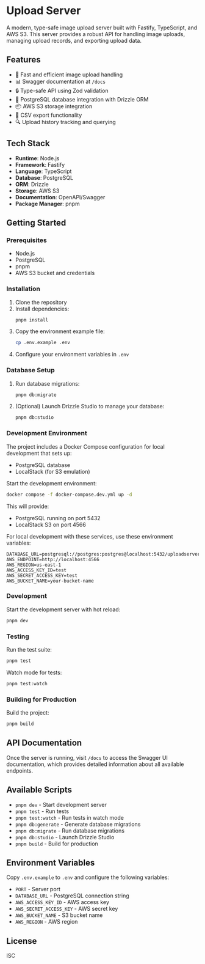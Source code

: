 # Upload Server

A modern, type-safe image upload server built with Fastify, TypeScript, and AWS S3. This server provides a robust API for handling image uploads, managing upload records, and exporting upload data.

## Features

- 🚀 Fast and efficient image upload handling
- 📊 Swagger documentation at `/docs`
- 🔒 Type-safe API using Zod validation
- 💾 PostgreSQL database integration with Drizzle ORM
- 📦 AWS S3 storage integration
- 📑 CSV export functionality
- 🔍 Upload history tracking and querying

## Tech Stack

- **Runtime**: Node.js
- **Framework**: Fastify
- **Language**: TypeScript
- **Database**: PostgreSQL
- **ORM**: Drizzle
- **Storage**: AWS S3
- **Documentation**: OpenAPI/Swagger
- **Package Manager**: pnpm

## Getting Started

### Prerequisites

- Node.js
- PostgreSQL
- pnpm
- AWS S3 bucket and credentials

### Installation

1. Clone the repository
2. Install dependencies:
   ```bash
   pnpm install
   ```
3. Copy the environment example file:
   ```bash
   cp .env.example .env
   ```
4. Configure your environment variables in `.env`

### Database Setup

1. Run database migrations:
   ```bash
   pnpm db:migrate
   ```

2. (Optional) Launch Drizzle Studio to manage your database:
   ```bash
   pnpm db:studio
   ```

### Development Environment

The project includes a Docker Compose configuration for local development that sets up:
- PostgreSQL database
- LocalStack (for S3 emulation)

Start the development environment:
```bash
docker compose -f docker-compose.dev.yml up -d
```

This will provide:
- PostgreSQL running on port 5432
- LocalStack S3 on port 4566

For local development with these services, use these environment variables:
```env
DATABASE_URL=postgresql://postgres:postgres@localhost:5432/uploadserver
AWS_ENDPOINT=http://localhost:4566
AWS_REGION=us-east-1
AWS_ACCESS_KEY_ID=test
AWS_SECRET_ACCESS_KEY=test
AWS_BUCKET_NAME=your-bucket-name
```

### Development

Start the development server with hot reload:
```bash
pnpm dev
```

### Testing

Run the test suite:
```bash
pnpm test
```

Watch mode for tests:
```bash
pnpm test:watch
```

### Building for Production

Build the project:
```bash
pnpm build
```

## API Documentation

Once the server is running, visit `/docs` to access the Swagger UI documentation, which provides detailed information about all available endpoints.

## Available Scripts

- `pnpm dev` - Start development server
- `pnpm test` - Run tests
- `pnpm test:watch` - Run tests in watch mode
- `pnpm db:generate` - Generate database migrations
- `pnpm db:migrate` - Run database migrations
- `pnpm db:studio` - Launch Drizzle Studio
- `pnpm build` - Build for production

## Environment Variables

Copy `.env.example` to `.env` and configure the following variables:

- `PORT` - Server port
- `DATABASE_URL` - PostgreSQL connection string
- `AWS_ACCESS_KEY_ID` - AWS access key
- `AWS_SECRET_ACCESS_KEY` - AWS secret key
- `AWS_BUCKET_NAME` - S3 bucket name
- `AWS_REGION` - AWS region

## License

ISC
